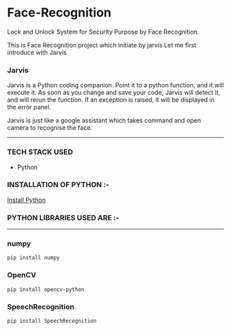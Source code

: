 # Face-Recognition
Lock and  Unlock System for Security Purpose by Face Recognition.

This is Face Recognition project which initiate by jarvis.Let me first introduce with Jarvis

### Jarvis

Jarvis is a Python coding companion. Point it to a python function, and it will execute it. As soon as you change and save your code, Jarvis will detect it, and will rerun the function. If an exception is raised, it will be displayed in the error panel.


Jarvis is just like a google assistant which takes command and open camera to recognise the face.


------------------------------------------------


### TECH STACK USED
* Python

### INSTALLATION OF PYTHON :-

[Install Python](https://www.python.org/downloads/)

### PYTHON LIBRARIES USED ARE :-

----------------------

 ### numpy
  ```
  pip install numpy
  ````
  
  ### OpenCV
  ```
  pip install opencv-python
  ```
  
  ### SpeechRecognition
  ````
  pip install SpeechRecognition
  
  
